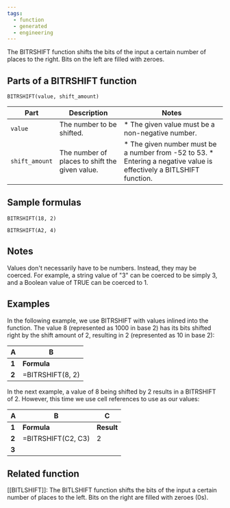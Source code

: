 ```yaml
---
tags:
  - function
  - generated
  - engineering
---
```


The BITRSHIFT function shifts the bits of the input a certain number of places to the right. Bits on the left are filled with zeroes.

Parts of a BITRSHIFT function
-----------------------------

`BITRSHIFT(value, shift_amount)`

| Part | Description | Notes |
| --- | --- | --- |
| `value` | The number to be shifted. | * The given value must be a non-negative number. |
| `shift_amount` | The number of places to shift the given value. | * The given number must be a number from -52 to 53. * Entering a negative value is effectively a BITLSHIFT function. |

Sample formulas
---------------

`BITRSHIFT(18, 2)`

`BITRSHIFT(A2, 4)`

Notes
-----

Values don't necessarily have to be numbers. Instead, they may be coerced. For example, a string value of "3" can be coerced to be simply 3, and a Boolean value of TRUE can be coerced to 1.

Examples
--------

In the following example, we use BITRSHIFT with values inlined into the function. The value 8 (represented as 1000 in base 2) has its bits shifted right by the shift amount of 2, resulting in 2 (represented as 10 in base 2):

| A | B |
| --- | --- |
| **1** | **Formula** | **Result** |
| **2** | =BITRSHIFT(8, 2) | 2 |

In the next example, a value of 8 being shifted by 2 results in a BITRSHIFT of 2. However, this time we use cell references to use as our values:

| A | B | C |
| --- | --- | --- |
| **1** | **Formula** | **Result** | **Reference cells** |
| **2** | =BITRSHIFT(C2, C3) | 2 | 8 |
| **3** |  |  | 2 |

Related function
----------------

[[BITLSHIFT]]: The BITLSHIFT function shifts the bits of the input a certain number of places to the left. Bits on the right are filled with zeroes (0s).